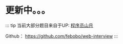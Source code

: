 # 更新中。。。
::: tip
当前大部分题目来自于UP: [程序员山月](https://space.bilibili.com/28696526?spm_id_from=333.337.0.0)



Github： <https://github.com/febobo/web-interview>
:::